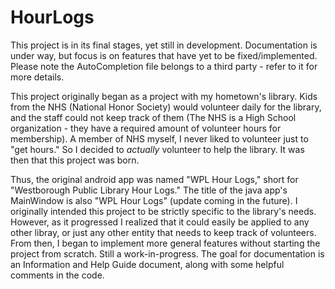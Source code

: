 # HourLogs
This project is in its final stages, yet still in development.
Documentation is under way, but focus is on features that have yet to be fixed/implemented.
Please note the AutoCompletion file belongs to a third party - refer to it for more details.

This project originally began as a project with my hometown's library. Kids from the NHS (National Honor Society) would volunteer daily for the library, and the staff could not keep track of them (The NHS is a High School organization - they have a required amount of volunteer hours for membership). A member of NHS myself, I never liked to volunteer just to "get hours." So I decided to *actually* volunteer to help the library. It was then that this project was born.

Thus, the original android app was named "WPL Hour Logs," short for "Westborough Public Library Hour Logs." The title of the java app's MainWindow is also "WPL Hour Logs" (update coming in the future). I originally intended this project to be strictly specific to the library's needs. However, as it progressed I realized that it could easily be applied to any other libray, or just any other entity that needs to keep track of volunteers. From then, I began to implement more general features without starting the project from scratch. Still a work-in-progress. The goal for documentation is an Information and Help Guide document, along with some helpful comments in the code.
